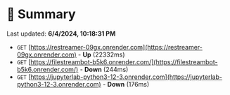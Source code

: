 # 📖 Summary
Last updated: **6/4/2024, 10:18:31 PM**

- `GET` [https://restreamer-09gx.onrender.com](https://restreamer-09gx.onrender.com) - **Up** (22332ms)
- `GET` [https://filestreambot-b5k6.onrender.com/](https://filestreambot-b5k6.onrender.com/) - **Down** (244ms)
- `GET` [https://jupyterlab-python3-12-3.onrender.com](https://jupyterlab-python3-12-3.onrender.com) - **Down** (176ms)
